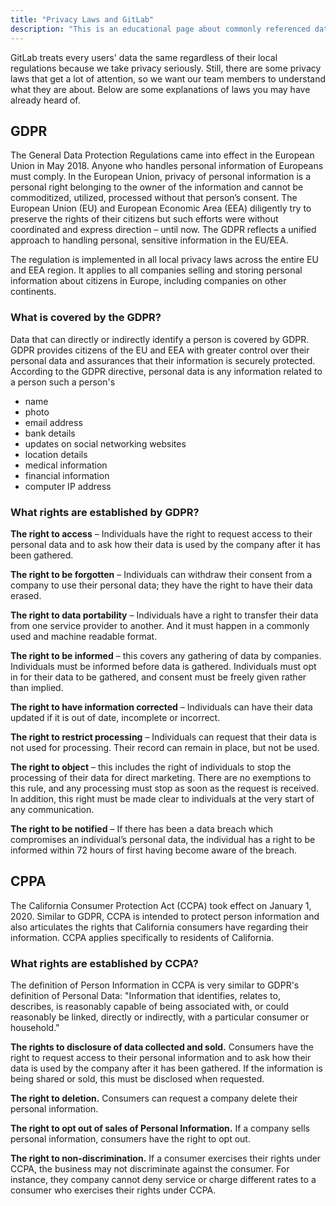 ```yaml
---
title: "Privacy Laws and GitLab"
description: "This is an educational page about commonly referenced data privacy laws"
---
```


GitLab treats every users' data the same regardless of their local regulations because we take privacy seriously. Still, there are some privacy laws that get a lot of attention, so we want our team members to understand what they are about. Below are some explanations of laws you may have already heard of.

## GDPR

The General Data Protection Regulations came into effect in the European Union in May 2018.  Anyone who handles personal information of Europeans must comply.  In the European Union, privacy of personal information is a personal right belonging to the owner of the information and cannot be commoditized, utilized, processed without that person’s consent.  The European Union (EU) and European Economic Area (EEA) diligently try to preserve the rights of their citizens but such efforts were without coordinated and express direction – until now.  The GDPR reflects a unified approach to handling personal, sensitive information in the EU/EEA.

The regulation is implemented in all local privacy laws across the entire EU and EEA region. It applies to all companies selling and storing personal information about citizens in Europe, including companies on other continents.

### What is covered by the GDPR?

Data that can directly or indirectly identify a person is covered by GDPR. GDPR provides citizens of the EU and EEA with greater control over their personal data and assurances that their information is securely protected. According to the GDPR directive, personal data is any information related to a person such a person's

- name
- photo
- email address
- bank details
- updates on social networking websites
- location details
- medical information
- financial information
- computer IP address

### What rights are established by GDPR?

**The right to access** – Individuals have the right to request access to their personal data and to ask how their data is used by the company after it has been gathered.

**The right to be forgotten** – Individuals can withdraw their consent from a company to use their personal data; they have the right to have their data erased.

**The right to data portability** – Individuals have a right to transfer their data from one service provider to another. And it must happen in a commonly used and machine readable format.

**The right to be informed** – this covers any gathering of data by companies.  Individuals must be informed before data is gathered. Individuals must opt in for their data to be gathered, and consent must be freely given rather than implied.

**The right to have information corrected** – Individuals can have their data updated if it is out of date, incomplete or incorrect.

**The right to restrict processing** – Individuals can request that their data is not used for processing. Their record can remain in place, but not be used.

**The right to object** – this includes the right of individuals to stop the processing of their data for direct marketing. There are no exemptions to this rule, and any processing must stop as soon as the request is received. In addition, this right must be made clear to individuals at the very start of any communication.

**The right to be notified** – If there has been a data breach which compromises an individual’s personal data, the individual has a right to be informed within 72 hours of first having become aware of the breach.

## CPPA

The California Consumer Protection Act (CCPA) took effect on January 1, 2020. Similar to GDPR, CCPA is intended to protect person information and also articulates the rights that California consumers have regarding their information. CCPA applies specifically to residents of California.

### What rights are established by CCPA?

The definition of Person Information in CCPA is very similar to GDPR's definition of Personal Data: "Information that identifies, relates to, describes, is reasonably capable of being associated with, or could reasonably be linked, directly or indirectly, with a particular consumer or household."

**The rights to disclosure of data collected and sold.** Consumers have the right to request access to their personal information and to ask how their data is used by the company after it has been gathered. If the information is being shared or sold, this must be disclosed when requested.

**The right to deletion.** Consumers can request a company delete their personal information.

**The right to opt out of sales of Personal Information.** If a company sells personal information, consumers have the right to opt out.

**The right to non-discrimination.** If a consumer exercises their rights under CCPA, the business may not discriminate against the consumer. For instance, they company cannot deny service or charge different rates to a consumer who exercises their rights under CCPA.
